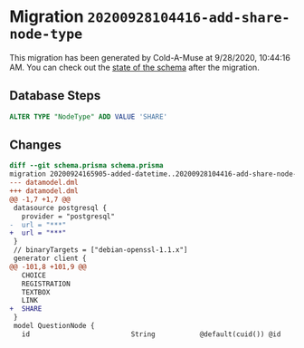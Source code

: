 # Migration `20200928104416-add-share-node-type`

This migration has been generated by Cold-A-Muse at 9/28/2020, 10:44:16 AM.
You can check out the [state of the schema](./schema.prisma) after the migration.

## Database Steps

```sql
ALTER TYPE "NodeType" ADD VALUE 'SHARE'
```

## Changes

```diff
diff --git schema.prisma schema.prisma
migration 20200924165905-added-datetime..20200928104416-add-share-node-type
--- datamodel.dml
+++ datamodel.dml
@@ -1,7 +1,7 @@
 datasource postgresql {
   provider = "postgresql"
-  url = "***"
+  url = "***"
 }
 // binaryTargets = ["debian-openssl-1.1.x"]
 generator client {
@@ -101,8 +101,9 @@
   CHOICE
   REGISTRATION
   TEXTBOX
   LINK
+  SHARE
 }
 model QuestionNode {
   id                         String           @default(cuid()) @id
```


